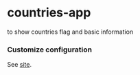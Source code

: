 # countries-app
to show countries flag and basic information

### Customize configuration
See [site](https://appcountries-api-vue.netlify.app/).
